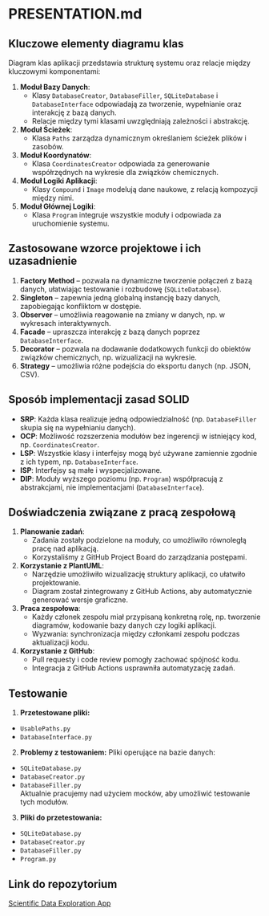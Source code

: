 # PRESENTATION.md

## Kluczowe elementy diagramu klas
Diagram klas aplikacji przedstawia strukturę systemu oraz relacje między kluczowymi komponentami:
1. **Moduł Bazy Danych**:
   - Klasy `DatabaseCreator`, `DatabaseFiller`, `SQLiteDatabase` i `DatabaseInterface` odpowiadają za tworzenie, wypełnianie oraz interakcję z bazą danych.
   - Relacje między tymi klasami uwzględniają zależności i abstrakcję.
2. **Moduł Ścieżek**:
   - Klasa `Paths` zarządza dynamicznym określaniem ścieżek plików i zasobów.
3. **Moduł Koordynatów**:
   - Klasa `CoordinatesCreator` odpowiada za generowanie współrzędnych na wykresie dla związków chemicznych.
4. **Moduł Logiki Aplikacji**:
   - Klasy `Compound` i `Image` modelują dane naukowe, z relacją kompozycji między nimi.
5. **Moduł Głównej Logiki**:
   - Klasa `Program` integruje wszystkie moduły i odpowiada za uruchomienie systemu.

## Zastosowane wzorce projektowe i ich uzasadnienie
1. **Factory Method** – pozwala na dynamiczne tworzenie połączeń z bazą danych, ułatwiając testowanie i rozbudowę (`SQLiteDatabase`).
2. **Singleton** – zapewnia jedną globalną instancję bazy danych, zapobiegając konfliktom w dostępie.
3. **Observer** – umożliwia reagowanie na zmiany w danych, np. w wykresach interaktywnych.
4. **Facade** – upraszcza interakcję z bazą danych poprzez `DatabaseInterface`.
5. **Decorator** – pozwala na dodawanie dodatkowych funkcji do obiektów związków chemicznych, np. wizualizacji na wykresie.
6. **Strategy** – umożliwia różne podejścia do eksportu danych (np. JSON, CSV).

## Sposób implementacji zasad SOLID
- **SRP**: Każda klasa realizuje jedną odpowiedzialność (np. `DatabaseFiller` skupia się na wypełnianiu danych).
- **OCP**: Możliwość rozszerzenia modułów bez ingerencji w istniejący kod, np. `CoordinatesCreator`.
- **LSP**: Wszystkie klasy i interfejsy mogą być używane zamiennie zgodnie z ich typem, np. `DatabaseInterface`.
- **ISP**: Interfejsy są małe i wyspecjalizowane.
- **DIP**: Moduły wyższego poziomu (np. `Program`) współpracują z abstrakcjami, nie implementacjami (`DatabaseInterface`).

## Doświadczenia związane z pracą zespołową
1. **Planowanie zadań**:
   - Zadania zostały podzielone na moduły, co umożliwiło równoległą pracę nad aplikacją.
   - Korzystaliśmy z GitHub Project Board do zarządzania postępami.
2. **Korzystanie z PlantUML**:
   - Narzędzie umożliwiło wizualizację struktury aplikacji, co ułatwiło projektowanie.
   - Diagram został zintegrowany z GitHub Actions, aby automatycznie generować wersje graficzne.
3. **Praca zespołowa**:
   - Każdy członek zespołu miał przypisaną konkretną rolę, np. tworzenie diagramów, kodowanie bazy danych czy logiki aplikacji.
   - Wyzwania: synchronizacja między członkami zespołu podczas aktualizacji kodu.
4. **Korzystanie z GitHub**:
   - Pull requesty i code review pomogły zachować spójność kodu.
   - Integracja z GitHub Actions usprawniła automatyzację zadań.

## Testowanie
1. **Przetestowane pliki:**
  - `UsablePaths.py`
  - `DatabaseInterface.py`

2. **Problemy z testowaniem:** 
Pliki operujące na bazie danych:
  - `SQLiteDatabase.py`  
  - `DatabaseCreator.py`  
  - `DatabaseFiller.py`  
Aktualnie pracujemy nad użyciem mocków, aby umożliwić testowanie tych modułów.

3. **Pliki do przetestowania:**
  - `SQLiteDatabase.py`  
  - `DatabaseCreator.py`
  - `DatabaseFiller.py`  
  - `Program.py`


## Link do repozytorium
[Scientific Data Exploration App](https://github.com/teamteamteamteamteam/ScientificDataExtractionApp)
